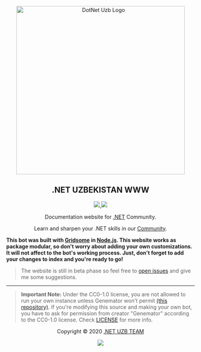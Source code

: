 <p align="center">
    <a href="https://dot-net.uz">
        <img src="https://github.com/dotnet-uz/www/raw/master/static/logo.png" alt="DotNet Uzb Logo" width="450">
    </a>
</p>

<h2 align="center">.NET UZBEKISTAN WWW</h2>

<p align="center">
<a href="https://github.com/dotnet-uz/www/actions">
<img src="https://github.com/dotnet-uz/www/workflows/Test%20CI/badge.svg"/>
</a>
<a href="https://app.netlify.com/sites/dotnetuz/deploys">
<img src="https://api.netlify.com/api/v1/badges/dee5dd25-b582-4229-b5b9-c6cbb3148396/deploy-status"/>
</a>
</p>

<p align="center"> Documentation website for <a href="http://dot-net.uz" target="_blank">.NET</a> Community.</p>

<p align="center">Learn and sharpen your .NET skills in our <a href="https://dot-net.uz" target="_blank">Community</a>.</p>

**This bot was built with [Gridsome](https://github.com/gridsome/gridsome) in
[Node.js](https://nodejs.org/en/). This website works as package modular, so
don't worry about adding your own customizations. It will not affect to the
bot's working process. Just, don't forget to add your changes to index and
you're ready to go!**

> The website is still in beta phase so feel free to
> [open issues](https://github.com/dotnet-uz/www/issues/new) and give me some
> suggestions.

---

> **Important Note:** Under the CC0-1.0 license, you are not allowed to run your
> own instance unless Genemator won't permit
> [(this repository)](https://github.com/dotnet-uz/www). If you're modifying
> this source and making your own bot, you have to ask for permission from
> creator "Genemator" according to the CC0-1.0 license. Check [LICENSE](license)
> for more info.

<p align="center">Copyright &copy; 2020 <a href="http://dot-net.uz" target="_blank">.NET UZB TEAM</a></p>

<p align="center"><a href="https://github.com/dotnet-uz/www/blob/master/LICENSE"><img src="https://img.shields.io/static/v1.svg?style=flat-square&label=License&message=CC0-1.0&logoColor=eceff4&logo=github&colorA=5412b8&colorB=9f52a3"/></a></p>
